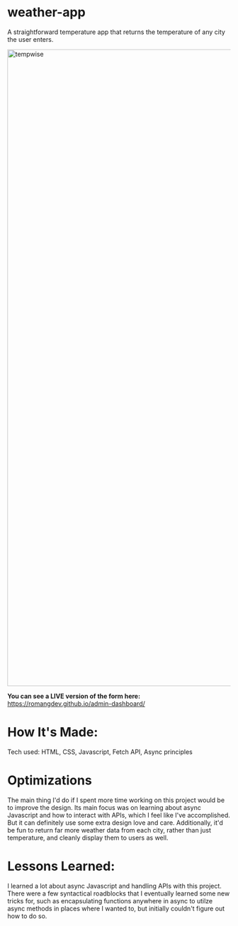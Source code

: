 # weather-app

A straightforward temperature app that returns the temperature of any city the user enters.

<img width="1439" alt="tempwise" src="https://user-images.githubusercontent.com/74276666/196321235-c51a4a53-3616-4cc9-9238-0da07544abad.png">

**You can see a LIVE version of the form here:** https://romangdev.github.io/admin-dashboard/

# How It's Made:
Tech used: HTML, CSS, Javascript, Fetch API, Async principles

# Optimizations
The main thing I'd do if I spent more time working on this project would be to improve the design. Its main focus was on learning about async Javascript and how to interact with APIs, which I feel like I've accomplished. But it can definitely use some extra design love and care. Additionally, it'd be fun to return far more weather data from each city, rather than just temperature, and cleanly display them to users as well.

# Lessons Learned:
I learned a lot about async Javascript and handling APIs with this project. There were a few syntactical roadblocks that I eventually learned some new tricks for, such as encapsulating functions anywhere in async to utilze async methods in places where I wanted to, but initially couldn't figure out how to do so. 
